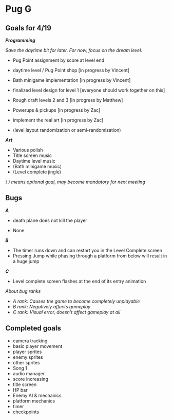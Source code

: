 # Pug G

## Goals for 4/19
***Programming***

*Save the daytime bit for later. For now, focus on the dream level.*
- Pug Point assignment by score at level end
- daytime level / Pug Point shop [in progress by Vincent]
- Bath minigame implementation [in progress by Vincent]
- finalized level design for level 1 [everyone should work together on this]
- Rough draft levels 2 and 3 [in progress by Matthew]
- Powerups & pickups [in progress by Zac]
- implement the real art [in progress by Zac]

- (level layout randomization or semi-randomization)

***Art***
- Various polish
- Title screen music
- Daytime level music
- (Bath minigame music)
- (Level complete jingle)

*( ) means optional goal, may become mandatory for next meeting*


## Bugs

***A***
- death plane does not kill the player

- None

***B***

- The timer runs down and can restart you in the Level Complete screen
- Pressing Jump while phasing through a platform from below will result in a huge jump

***C***

- Level complete screen flashes at the end of its entry animation

*About bug ranks*
- *A rank: Causes the game to become completely unplayable*
- *B rank: Negatively affects gameplay*
- *C rank: Visual error, doesn't affect gameplay at all*

## Completed goals

- camera tracking
- basic player movement
- player sprites
- enemy sprites
- other sprites
- Song 1
- audio manager
- score increasing
- title screen
- HP bar
- Enemy AI & mechanics
- platform mechanics
- timer
- checkpoints
